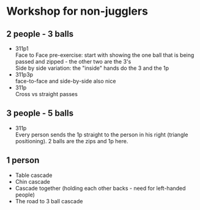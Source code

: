 # Workshop for non-jugglers

## 2 people - 3 balls

- 311p1  
Face to Face pre-exercise: start with showing the one ball that is being 
passed and zipped - the other two are the 3's  
Side by side variation: the "inside" hands do the 3 and the 1p
- 311p3p  
face-to-face and side-by-side also nice
- 311p  
Cross vs straight passes

## 3 people - 5 balls

- 311p  
Every person sends the 1p straight to the person in his right (triangle 
positioning). 2 balls are the zips and 1p here.

## 1 person

- Table cascade
- Chin cascade
- Cascade together (holding each other backs - need for left-handed people)
- The road to 3 ball cascade

